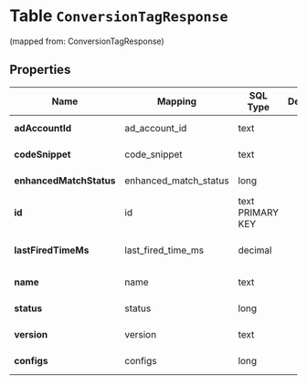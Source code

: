 
# Table `ConversionTagResponse`
(mapped from: ConversionTagResponse)

## Properties
Name | Mapping | SQL Type | Default | Type | Description | Notes
---- | ------- | -------- | ------- | ---- | ----------- | -----
**adAccountId** | ad_account_id | text |  | **kotlin.String** | Ad account ID. |  [optional]
**codeSnippet** | code_snippet | text |  | **kotlin.String** | Tag code snippet. |  [optional]
**enhancedMatchStatus** | enhanced_match_status | long |  | [**EnhancedMatchStatusType**](EnhancedMatchStatusType.md) |  |  [optional] [foreignkey]
**id** | id | text PRIMARY KEY |  | **kotlin.String** | Tag ID. |  [optional]
**lastFiredTimeMs** | last_fired_time_ms | decimal |  | [**java.math.BigDecimal**](java.math.BigDecimal.md) | Time for the last event fired. |  [optional]
**name** | name | text |  | **kotlin.String** | Conversion tag name. |  [optional]
**status** | status | long |  | [**EntityStatus**](EntityStatus.md) |  |  [optional] [foreignkey]
**version** | version | text |  | **kotlin.String** | Version number. |  [optional]
**configs** | configs | long |  | [**ConversionTagConfigs**](ConversionTagConfigs.md) |  |  [optional] [foreignkey]











